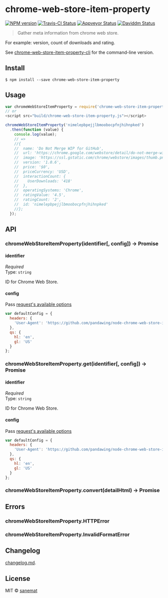 # chrome-web-store-item-property

[![NPM version][npm-image]][npm-url] [![Travis-CI Status][travis-image]][travis-url] [![Appveyor Status][appveyor-image]][appveyor-url] [![Daviddm Status][daviddm-image]][daviddm-url]

> Gather meta information from chrome web store.

For example: version, count of downloads and rating.

See [chrome-web-store-item-property-cli](https://github.com/pandawing/node-chrome-web-store-item-property-cli) for the command-line version.


## Install

```
$ npm install --save chrome-web-store-item-property
```


## Usage

```js
var chromeWebStoreItemProperty = require('chrome-web-store-item-property');
// or
<script src="build/chrome-web-store-item-property.js"></script>

chromeWebStoreItemProperty('nimelepbpejjlbmoobocpfnjhihnpked')
  .then(function (value) {
    console.log(value);
    // =>
    //{
    //  name: 'Do Not Merge WIP for GitHub',
    //  url: 'https://chrome.google.com/webstore/detail/do-not-merge-wip-for-gith/nimelepbpejjlbmoobocpfnjhihnpked',
    //  image: 'https://ssl.gstatic.com/chrome/webstore/images/thumb.png',
    //  version: '1.0.6',
    //  price: '$0',
    //  priceCurrency: 'USD',
    //  interactionCount: {
    //    UserDownloads: '418'
    //  },
    //  operatingSystems: 'Chrome',
    //  ratingValue: '4.5',
    //  ratingCount: '2',
    //  id: 'nimelepbpejjlbmoobocpfnjhihnpked'
    //};
  });
```



## API

### chromeWebStoreItemProperty(identifier[, config]) -> Promise

#### identifier

*Required*  
Type: `string`

ID for Chrome Web Store.


#### config

Pass [request's available options](https://github.com/request/request#requestoptions-callback)

```js
var defaultConfig = {
  headers: {
    'User-Agent': 'https://github.com/pandawing/node-chrome-web-store-item-property'
  },
  qs: {
    hl: 'en',
    gl: 'US'
  }
};
```


### chromeWebStoreItemProperty.get(identifier[, config]) -> Promise


#### identifier

*Required*  
Type: `string`

ID for Chrome Web Store.


#### config

Pass [request's available options](https://github.com/request/request#requestoptions-callback)

```js
var defaultConfig = {
  headers: {
    'User-Agent': 'https://github.com/pandawing/node-chrome-web-store-item-property'
  },
  qs: {
    hl: 'en',
    gl: 'US'
  }
};
```

### chromeWebStoreItemProperty.convert(detailHtml) -> Promise


## Errors

### chromeWebStoreItemProperty.HTTPError

### chromeWebStoreItemProperty.InvalidFormatError


## Changelog

[changelog.md](./changelog.md).


## License

MIT © [sanemat](http://sane.jp)


[travis-url]: https://travis-ci.org/pandawing/node-chrome-web-store-item-property
[travis-image]: https://img.shields.io/travis/pandawing/node-chrome-web-store-item-property/master.svg?style=flat-square&label=travis
[appveyor-url]: https://ci.appveyor.com/project/sanemat/node-chrome-web-store-item-property/branch/master
[appveyor-image]: https://img.shields.io/appveyor/ci/sanemat/node-chrome-web-store-item-property/master.svg?style=flat-square&label=appveyor
[npm-url]: https://npmjs.org/package/chrome-web-store-item-property
[npm-image]: https://img.shields.io/npm/v/chrome-web-store-item-property.svg?style=flat-square
[daviddm-url]: https://david-dm.org/pandawing/node-chrome-web-store-item-property
[daviddm-image]: https://img.shields.io/david/pandawing/node-chrome-web-store-item-property.svg?style=flat-square
